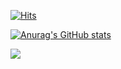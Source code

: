 

[![Hits](https://hits.seeyoufarm.com/api/count/incr/badge.svg?url=https%3A%2F%2Fgithub.com%2Fekdmss31%2Fhit-counter&count_bg=%2379C83D&title_bg=%23555555&icon=godotengine.svg&icon_color=%23E7E7E7&title=hits&edge_flat=false)](https://hits.seeyoufarm.com)

[![Anurag's GitHub stats](https://github-readme-stats.vercel.app/api?username=ekdmss31&show_icons=true&theme=vue)](https://github.com/ekdmss31/github-readme-stats)


<img src="https://img.shields.io/badge/Spring-green?style=flat-square&logo=Spring&logoColor=white"/></a>
<!--
<img src="https://img.shields.io/badge/AndroidStudio-3766AB?style=flat-square&logo=androidStudio&logoColor=white"/></a>
<img src="https://img.shields.io/badge/Node.js-7E57C2?style=flat-square&logo=Node.js&logoColor=white"/></a>
<img src="https://img.shields.io/badge/C-lightgrey?style=flat-square&logo=C&logoColor=white"/></a>
<img src="https://img.shields.io/badge/python-blue?style=flat-square&logo=python&logoColor=white"/></a><br>
<img src="https://img.shields.io/badge/HTML-ff69b4?style=flat-square&logo=HTML5&logoColor=white"/></a>
<img src="https://img.shields.io/badge/CSS-orange?style=flat-square&logo=CSS3&logoColor=white"/></a>
<img src="https://img.shields.io/badge/JavaScript-green?style=flat-square&logo=JavaScript&logoColor=white"/></a>
<img src="https://img.shields.io/badge/React-critical?style=flat-square&logo=React&logoColor=white"/></a>
-->

<!--
[![Top Langs](https://github-readme-stats.vercel.app/api/top-langs/?username=choidoorim)](https://github.com/choidoorim/github-readme-stats)
**shinplest/shinplest** is a ✨ _special_ ✨ repository because its `README.md` (this file) appears on your GitHub profile.

Here are some ideas to get you started:

- 🔭 I’m currently working on ...
- 🌱 I’m currently learning ...
- 👯 I’m looking to collaborate on ...
- 🤔 I’m looking for help with ...
- 💬 Ask me about ...
- 📫 How to reach me: ...
- 😄 Pronouns: ...
- ⚡ Fun fact: ...
-->
